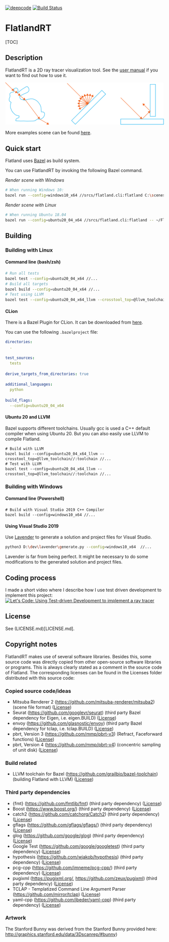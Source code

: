 [![deepcode](https://www.deepcode.ai/api/gh/badge?key=eyJhbGciOiJIUzI1NiIsInR5cCI6IkpXVCJ9.eyJwbGF0Zm9ybTEiOiJnaCIsIm93bmVyMSI6IlZlcnRleHdhaG4iLCJyZXBvMSI6IkZsYXRsYW5kUlQiLCJpbmNsdWRlTGludCI6ZmFsc2UsImF1dGhvcklkIjoyMTM3NywiaWF0IjoxNjAwMjgxMDc4fQ.tB-4Y4PqbWI76ly-bpNjlxDXGQG1oyPjtjq2w3m6gtA)](https://www.deepcode.ai/app/gh/Vertexwahn/FlatlandRT/_/dashboard?utm_content=gh%2FVertexwahn%2FFlatlandRT) [![Build Status](https://vertexwahn.visualstudio.com/FlatlandRT/_apis/build/status/Vertexwahn.FlatlandRT?branchName=master)](https://vertexwahn.visualstudio.com/FlatlandRT/_build/latest?definitionId=6&branchName=master)

# FlatlandRT

[TOC]

## Description

FlatlandRT is a 2D ray tracer visualization tool.
See the [user manual](docs/user_manual.md) if you want to find out how to use it. 

![out](docs/header.svg)

More examples scene can be found [here](docs/example_scenes.md).

## Quick start

Flatland uses [Bazel](https://bazel.build/) as build system.

You can use FlatlandRT by invoking the following Bazel command.

*Render scene with Windows*

```bash
# When running Windows 10:
bazel run --config=windows10_x64 //srcs/flatland.cli:flatland C:\scenes\bunny.flatland.xml
```

*Render scene with Linux*

```bash
# When running Ubuntu 18.04
bazel run --config=ubuntu20_04_x64 //srcs/flatland.cli:flatland -- ~/Flatland/scenes/bunny.flatland.xml
```

## Building

### Building with Linux

#### Command line (bash/zsh)

```bash
# Run all tests
bazel test --config=ubuntu20_04_x64 //...
# Build all targets
bazel build --config=ubuntu20_04_x64 //... 
# Test using LLVM
bazel test --config=ubuntu20_04_x64_llvm --crosstool_top=@llvm_toolchain//:toolchain //...
```

#### CLion

There is a Bazel Plugin for CLion. It can be downloaded from [here](https://plugins.jetbrains.com/author/4bb31785-ad06-4671-8e26-266aadc184bd).

You can use the following `.bazelproject` file:

```yaml
directories:
  .

test_sources:
  tests

derive_targets_from_directories: true

additional_languages:
  python

build_flags:
  --config=ubuntu20_04_x64
```

#### Ubuntu 20 and LLVM

Bazel supports different toolchains. 
Usually gcc is used a C++ default compiler when using Ubuntu 20.
But you can also easily use LLVM to compile Flatland.

    # Build with LLVM
    bazel build --config=ubuntu20_04_x64_llvm --crosstool_top=@llvm_toolchain//:toolchain //...
    # Test with LLVM
    bazel test --config=ubuntu20_04_x64_llvm --crosstool_top=@llvm_toolchain//:toolchain //...

### Building with Windows

#### Command line (Powershell)

    # Build with Visual Studio 2019 C++ Compiler
    bazel build --config=windows10_x64 //...

#### Using Visual Studio 2019

Use [Lavender](https://github.com/tmandry/lavender) to generate a solution and project files for Visual Studio.

```bash
python3 D:\dev\lavender\generate.py --config=windows10_x64  //...
```

Lavender is far from being perfect. 
It might be necessary to do some modifications to the generated solution and project files.

## Coding process

I made a short video where I describe how I use test driven development to implement this project: 
[![Let's Code: Using Test-driven Development to implement a ray tracer](https://img.youtube.com/vi/vFBXNr952nU/0.jpg)](https://www.youtube.com/watch?v=vFBXNr952nU)

## License

See (LICENSE.md)[LICENSE.md].

## Copyright notes

FlatlandRT makes use of several software libraries. 
Besides this, 
some source code was directly copied from other open-source software libraries or programs. 
This is always clearly stated as a comment in the source code of Flatland. 
The corresponding licenses can be found in the Licenses folder distributed with this source code:

### Copied source code/ideas

* Mitsuba Renderer 2 (https://github.com/mitsuba-renderer/mitsuba2) (scene file format) ([License](licenses/mitsuba2/LICENSE))
* Seurat (https://github.com/googlevr/seurat) (third party Bazel dependency for Eigen, i.e. eigen.BUILD) ([License](licenses/seurat/LICENSE))
* envoy (https://github.com/glasnostic/envoy) (third party Bazel dependency for tclap, i.e. tclap.BUILD)  ([License](licenses/envoy/LICENSE))
* pbrt, Version 3 (https://github.com/mmp/pbrt-v3) (Refract, Faceforward functions) ([License](licenses/pbrt-v3/LICENSE.txt))
* pbrt, Version 4 (https://github.com/mmp/pbrt-v4) (concentric sampling of unit disk) ([License](licenses/pbrt-v4/LICENSE.txt))

### Build related

* LLVM toolchain for Bazel (https://github.com/grailbio/bazel-toolchain) (building Flatland with LLVM) ([License](licenses/llvm_bazel_toolchain/LICENSE))

### Third party dependencies

* {fmt} (https://github.com/fmtlib/fmt) (third party dependency) ([License](licenses/fmt/LICENSE.rst))
* Boost (https://www.boost.org/) (third party dependency) ([License](licenses/boost/LICENSE))
* catch2 (https://github.com/catchorg/Catch2) (third party dependency) ([License](licenses/catch2/LICENSE.txt))
* gflags (https://github.com/gflags/gflags/) (third party dependency) ([License](licenses/gflags/COPYING.txt))
* glog (https://github.com/google/glog) (third party dependency) ([License](licenses/glog/COPYING))
* Google Test (https://github.com/google/googletest) (third party dependency) ([License](licenses/googletest/LICENSE))
* hypothesis (https://github.com/wjakob/hypothesis) (third party dependency) ([License](licenses/hypothesis/LICENSE))
* pcg-cpp (https://github.com/imneme/pcg-cpp/)  (third party dependency) ([License](licenses/pcg-cpp/LICENSE-MIT.txt))
* pugixml (https://pugixml.org/, https://github.com/zeux/pugixml) (third party dependency) ([License](licenses/pugixml/LICENSE.md))
* TCLAP - Templatized Command Line Argument Parser (https://github.com/mirror/tclap) ([License](licenses/tclap/COPYING))
* yaml-cpp (https://github.com/jbeder/yaml-cpp) (third party dependency) ([License](licenses/yaml-cpp/LICENSE))

### Artwork

The Stanford Bunny was derived from the Stanford Bunny provided here: http://graphics.stanford.edu/data/3Dscanrep/#bunny)
